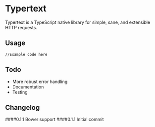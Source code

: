 Typertext
=========
Typertext is a TypeScript native library for simple, sane, and extensible HTTP requests.

Usage
-----
````
//Example code here
````

Todo
----
- More robust error handling
- Documentation
- Testing

Changelog
---------
####0.1.1
Bower support
####0.1.1
Initial commit